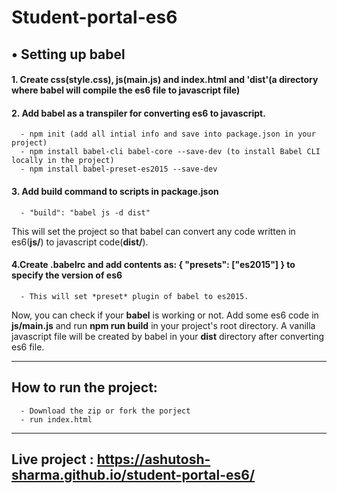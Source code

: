 # Student-portal-es6

## • Setting up babel

#### 1. Create css(style.css), js(main.js) and index.html and 'dist'(a directory where babel will compile the es6 file to javascript file)
#### 2. Add babel as a transpiler for converting es6 to javascript.
      - npm init (add all intial info and save into package.json in your project)
      - npm install babel-cli babel-core --save-dev (to install Babel CLI locally in the project)
      - npm install babel-preset-es2015 --save-dev 
#### 3. Add build command to scripts in package.json 
      - "build": "babel js -d dist"
   This will set the project so that babel can convert any code written in es6(**js/**) to javascript code(**dist/**).

#### 4.Create .babelrc and add contents as: { "presets": ["es2015"] } to specify the version of es6
      - This will set *preset* plugin of babel to es2015.
      
Now, you can check if your **babel** is working or not. Add some es6 code in **js/main.js** and run **npm run build** in your project's root directory. A vanilla javascript file will be created by babel in your **dist** directory after converting es6 file.

------
## How to run the project:
      - Download the zip or fork the porject
      - run index.html
------

## Live project : https://ashutosh-sharma.github.io/student-portal-es6/

